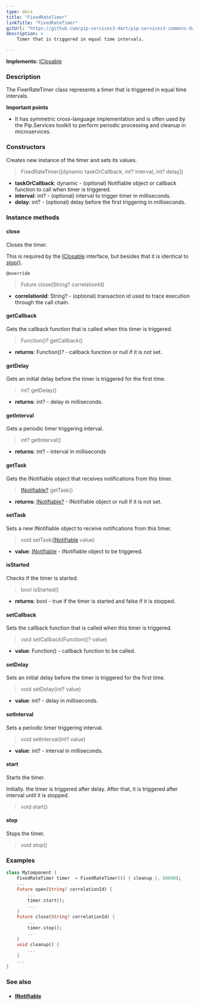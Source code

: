 ```yaml
---
type: docs
title: "FixedRateTimer"
linkTitle: "FixedRateTimer"
gitUrl: "https://github.com/pip-services3-dart/pip-services3-commons-dart"
description: >
    Timer that is triggered in equal time intervals.

---
```


**Implements:** [IClosable](../iclosable)

### Description

The FixerRateTimer class represents a timer that is triggered in equal time intervals.

**Important points**

- It has symmetric cross-language implementation and is often used by the Pip.Services toolkit to perform periodic processing and cleanup in microservices.

### Constructors
Creates new instance of the timer and sets its values.

> FixedRateTimer([dynamic taskOrCallback, int? interval, int? delay])

- **taskOrCallback**: dynamic - (optional) Notifiable object or callback function to call when timer is triggered.
- **interval**: int? - (optional) interval to trigger timer in milliseconds.
- **delay**: int? - (optional) delay before the first triggering in milliseconds.

### Instance methods

#### close
Closes the timer.

This is required by the [IClosable](../iclosable) interface,
but besides that it is identical to [stop()](#stop).

`@override`
> Future close(String? correlationId)

- **correlationId**: String? - (optional) transaction id used to trace execution through the call chain.

#### getCallback
Gets the callback function that is called when this timer is triggered.

> Function()? getCallback()

- **returns**: Function()? - callback function or null if it is not set. 


#### getDelay
Gets an initial delay before the timer is triggered for the first time.

> int? getDelay()

- **returns**: int? - delay in milliseconds.

#### getInterval
Gets a periodic timer triggering interval.

> int? getInterval()

- **returns**: int? - interval in milliseconds


#### getTask
Gets the INotifiable object that receives notifications from this timer.

> [INotifiable?](../inotifiable) getTask()

- **returns**: [INotifiable?](../inotifiable) - INotifiable object or null if it is not set.


#### setTask
Sets a new INotifiable object to receive notifications from this timer.

> void setTask([INotifiable](../inotifiable) value)

- **value**: [INotifiable](../inotifiable) - INotifiable object to be triggered.

#### isStarted
Checks if the timer is started.

> bool isStarted()

- **returns**: bool - true if the timer is started and false if it is stopped.

#### setCallback
Sets the callback function that is called when this timer is triggered.

> void setCallback(Function()? value)

- **value**: Function() - callback function to be called.

#### setDelay
Sets an initial delay before the timer is triggered for the first time.

> void setDelay(int? value)

- **value**: int? - delay in milliseconds. 

#### setInterval
Sets a periodic timer triggering interval.

> void setInterval(int? value)

- **value**: int? - interval in milliseconds.


#### start
Starts the timer.

Initially. the timer is triggered after delay.
After that, it is triggered after interval until it is stopped.

> void start()


#### stop
Stops the timer.

> void stop()

### Examples
```dart
class MyComponent {
    FixedRateTimer timer  = FixedRateTimer(() { cleanup }, 60000);
    ...
    Future open(String? correlationId) {
        ...
        timer.start();
        ...
    }
    Future close(String? correlationId) {
        ...
        timer.stop();
        ...
    }
    void cleanup() {
        ...
    }
    ...
}

```

### See also
- #### [INotifiable](../inotifiable)
